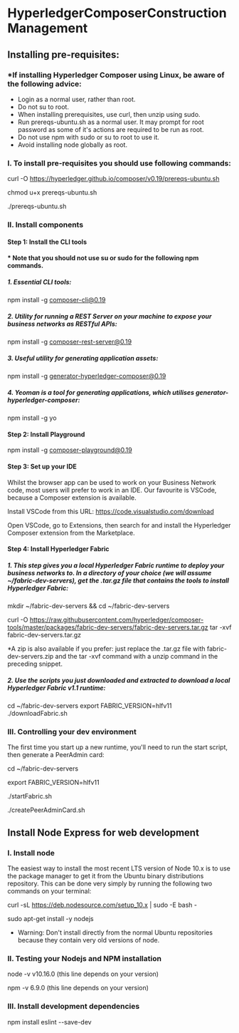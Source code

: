 # HyperledgerComposerConstructionManagement

## Installing pre-requisites:

### *If installing Hyperledger Composer using Linux, be aware of the following advice:
- Login as a normal user, rather than root.
- Do not su to root.
- When installing prerequisites, use curl, then unzip using sudo.
- Run prereqs-ubuntu.sh as a normal user. It may prompt for root password as some of it's actions are required to be run as root.
- Do not use npm with sudo or su to root to use it.
- Avoid installing node globally as root.

### I. To install pre-requisites you should use following commands:

curl -O https://hyperledger.github.io/composer/v0.19/prereqs-ubuntu.sh

chmod u+x prereqs-ubuntu.sh

./prereqs-ubuntu.sh

### II. Install components

#### Step 1: Install the CLI tools 

#### * Note that you should not use su or sudo for the following npm commands.

##### 1. Essential CLI tools:

npm install -g composer-cli@0.19

##### 2. Utility for running a REST Server on your machine to expose your business networks as RESTful APIs:

npm install -g composer-rest-server@0.19

##### 3. Useful utility for generating application assets:

npm install -g generator-hyperledger-composer@0.19

##### 4. Yeoman is a tool for generating applications, which utilises generator-hyperledger-composer:

npm install -g yo

#### Step 2: Install Playground

npm install -g composer-playground@0.19

#### Step 3: Set up your IDE

Whilst the browser app can be used to work on your Business Network code, most users will prefer to work in an IDE. Our favourite is VSCode, because a Composer extension is available.

Install VSCode from this URL: https://code.visualstudio.com/download

Open VSCode, go to Extensions, then search for and install the Hyperledger Composer extension from the Marketplace.

#### Step 4: Install Hyperledger Fabric

##### 1. This step gives you a local Hyperledger Fabric runtime to deploy your business networks to. In a directory of your choice (we will assume ~/fabric-dev-servers), get the .tar.gz file that contains the tools to install Hyperledger Fabric:

mkdir ~/fabric-dev-servers && cd ~/fabric-dev-servers

curl -O https://raw.githubusercontent.com/hyperledger/composer-tools/master/packages/fabric-dev-servers/fabric-dev-servers.tar.gz
tar -xvf fabric-dev-servers.tar.gz

*A zip is also available if you prefer: just replace the .tar.gz file with fabric-dev-servers.zip and the tar -xvf command with a unzip command in the preceding snippet.

##### 2. Use the scripts you just downloaded and extracted to download a local Hyperledger Fabric v1.1 runtime:

cd ~/fabric-dev-servers
export FABRIC_VERSION=hlfv11
./downloadFabric.sh

### III. Controlling your dev environment

The first time you start up a new runtime, you'll need to run the start script, then generate a PeerAdmin card:

cd ~/fabric-dev-servers

export FABRIC_VERSION=hlfv11

./startFabric.sh

./createPeerAdminCard.sh

## Install Node Express for web development

### I. Install node
The easiest way to install the most recent LTS version of Node 10.x is to use the package manager to get it from the Ubuntu binary distributions repository. This can be done very simply by running the following two commands on your terminal:

curl -sL https://deb.nodesource.com/setup_10.x | sudo -E bash - 

sudo apt-get install -y nodejs

- Warning: Don't install directly from the normal Ubuntu repositories because they contain very old versions of node.

### II. Testing your Nodejs and NPM installation

node -v
v10.16.0 (this line depends on your version)

npm -v
6.9.0 (this line depends on your version)

### III. Install development dependencies

npm install eslint --save-dev




